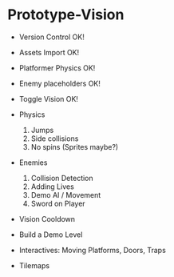 # Prototype-Vision

- Version Control	OK!
- Assets Import		OK!
- Platformer Physics	OK!
- Enemy placeholders	OK!
- Toggle Vision		OK!

- Physics
	1) Jumps
	2) Side collisions
	3) No spins (Sprites maybe?)
- Enemies
	1) Collision Detection
	2) Adding Lives
	3) Demo AI / Movement
	4) Sword on Player
- Vision Cooldown
- Build a Demo Level
- Interactives: Moving Platforms, Doors, Traps
- Tilemaps
